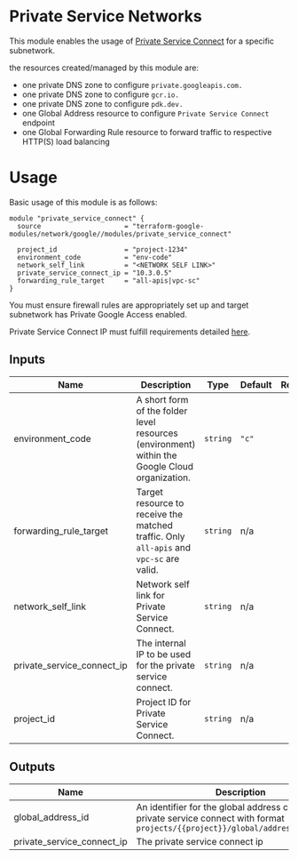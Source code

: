 # Private Service Networks

This module enables the usage of [Private Service Connect](https://cloud.google.com/vpc/docs/private-service-connect) for a specific subnetwork.

the resources created/managed by this module are:

- one private DNS zone to configure `private.googleapis.com.`
- one private DNS zone to configure `gcr.io.`
- one private DNS zone to configure `pdk.dev.`
- one Global Address resource to configure `Private Service Connect` endpoint
- one Global Forwarding Rule resource to forward traffic to respective HTTP(S) load balancing

# Usage

Basic usage of this module is as follows:

```hcl
module "private_service_connect" {
  source                     = "terraform-google-modules/network/google//modules/private_service_connect"

  project_id                 = "project-1234"
  environment_code           = "env-code"
  network_self_link          = "<NETWORK SELF LINK>"
  private_service_connect_ip = "10.3.0.5"
  forwarding_rule_target     = "all-apis|vpc-sc"
}
```

You must ensure firewall rules are appropriately set up and target subnetwork has Private Google Access enabled.

Private Service Connect IP must fulfill requirements detailed [here](https://cloud.google.com/vpc/docs/configure-private-service-connect-apis#ip-address-requirements).


<!-- BEGINNING OF PRE-COMMIT-TERRAFORM DOCS HOOK -->
## Inputs

| Name | Description | Type | Default | Required |
|------|-------------|------|---------|:--------:|
| environment\_code | A short form of the folder level resources (environment) within the Google Cloud organization. | `string` | `"c"` | no |
| forwarding\_rule\_target | Target resource to receive the matched traffic. Only `all-apis` and `vpc-sc` are valid. | `string` | n/a | yes |
| network\_self\_link | Network self link for Private Service Connect. | `string` | n/a | yes |
| private\_service\_connect\_ip | The internal IP to be used for the private service connect. | `string` | n/a | yes |
| project\_id | Project ID for Private Service Connect. | `string` | n/a | yes |

## Outputs

| Name | Description |
|------|-------------|
| global\_address\_id | An identifier for the global address created for the private service connect with format `projects/{{project}}/global/addresses/{{name}}` |
| private\_service\_connect\_ip | The private service connect ip |

<!-- END OF PRE-COMMIT-TERRAFORM DOCS HOOK -->